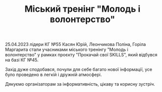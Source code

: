 ﻿---
title: Міський тренінг "Молодь і волонтерство"
---

25.04.2023 лідери КГ №55 Касян Юрій, Леончикова Поліна, Горіла Маргарита стали учасниками міського тренінгу "Молодь і волонтерство" у рамках проєкту "Прокачай свої SKILLS", який відбувся на базі КГ №45.

Захід дуже сподобався, почули для себе багато нової інформації, усе було проведено в легкій і дружній атмосфері.

Дякуємо організаторам за інформативність, цікаву та корисну зустріч.

<slideshow />

